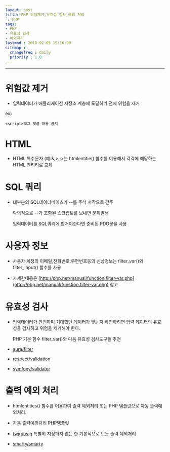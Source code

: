 ```yaml
---
layout: post
title: PHP 위험제거,유효성 검사,예외 처리
`: PHP
tags:
- PHP
- 유효성 검사
- 예외처리
lastmod : 2018-02-05 15:16:00
sitemap :
  changefreq : daily
  priority : 1.0
---
```


***

# 위험값 제거 

  - 입력데이터가 애플리케이션 저장소 계층에 도달하기 전에 위험을 제거

ex)
```
<script>태그 댓글 허용 금지
```

<!--미리보기-->


# HTML

- HTML 특수문자 (예:&,>,;>는 htmlentitie() 함수를 이용해서 각각에 해당하는 HTML 엔티티로 교체



# SQL 쿼리

- 대부분의 SQL데이터베이스가 --를 주석 시작으로 간주

  악의적으로 --가 포함된 스크립트를 보내면 문제발생

  입력데이터를 SQL쿼리에 합쳐야한다면 준비된 PDO문을 사용

# 사용자 정보

- 사용자 계정의 이메일,전화번호,우편번호등의 신상정보는 filter_var()와 filter_input() 함수를 사용

* 자세한내용은 [http://php.net/manual/function.filter-var.php](http://php.net/manual/function.filter-var.php) 참고



# 유효성 검사

- 입력데이터가 안전하며 기대했던 데이터가 맞는지 확인하려면 입력 데이터의 유효성을 검사하고 위험을 제거해야 한다.

  PHP 기본 함수 filter_var()와 다음 유효성 검사도구들 추천

* [aura/filter](http://packagist.org/packages/aura/filter) 

* [respect/validation](http://packagist.org/packages/respect/validation) 

* [symfony/validator](http://packagist.org/packages/symfony/validator)



# 출력 예외 처리

- htmlentities() 함수를 이용하여 출력 예외처리 또는 PHP 템플릿으로 자동 출력예외처리.

* 자동 출력예외처리 PHP템플릿 

 - [twig/twig](http://packagist.org/packages/twig/twig)  특별히 지정하지 않는 한 기본적으로 모든 출력 예외처리

 - [smarty/smarty](http://packagist.org/packages/smarty/smarty)

